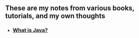 ## These are my notes from various books, tutorials, and my own thoughts


* ### [What is Java?](https://github.com/LukeHeuser/notes/blob/main/Java/Java.md)
